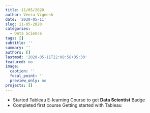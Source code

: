 ```yaml
---
title: 11/05/2020
author: Veera Vignesh
date: '2020-05-11'
slug: 11-05-2020
categories:
  - Data Science
tags: []
subtitle: ''
summary: ''
authors: []
lastmod: '2020-05-11T22:08:58+05:30'
featured: no
image:
  caption: ''
  focal_point: ''
  preview_only: no
projects: []
---
```

- Started Tableau E-learning Course to get **Data Scientist** Badge
- Completed first course Getting started with Tableau
